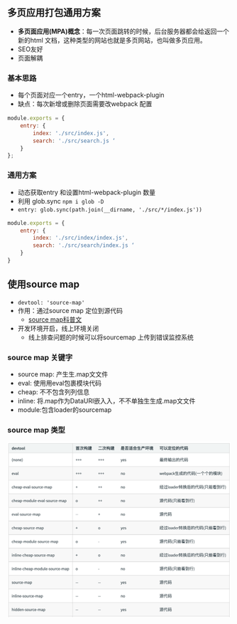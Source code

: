 ## 多页应用打包通用方案

- **多页面应用(MPA)概念**：每一次页面跳转的时候，后台服务器都会给返回一个新的html 文档，这种类型的网站也就是多页网站，也叫做多页应用。
- SEO友好
- 页面解耦

### 基本思路

- 每个页面对应一个entry，一个html-webpack-plugin
- 缺点：每次新增或删除页面需要改webpack 配置

```js
module.exports = {
    entry: {
        index: './src/index.js',
        search: './src/search.js ‘
    }
};
```

### 通用方案

- 动态获取entry 和设置html-webpack-plugin 数量
- 利用 glob.sync  `npm i glob -D`
- `entry: glob.sync(path.join(__dirname, './src/*/index.js'))`

```js
module.exports = {
    entry: {
        index: './src/index/index.js',
        search: './src/search/index.js ‘
    }
}
```

## 使用source map

- `devtool: 'source-map'`
- 作用：通过source map 定位到源代码
    - [source map科普文](http://www.ruanyifeng.com/blog/2013/01/javascript_source_map.html)
- 开发环境开启，线上环境关闭
    - 线上排查问题的时候可以将sourcemap 上传到错误监控系统

### source map 关键字

- source map: 产⽣生.map⽂文件
- eval: 使⽤用eval包裹模块代码
- cheap: 不不包含列列信息
- inline: 将.map作为DataURI嵌⼊入，不不单独⽣生成.map⽂文件
- module:包含loader的sourcemap

### source map 类型

![](_v_images/20200612150347320_29361.png)
